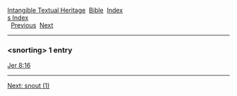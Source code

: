 [Intangible Textual Heritage](../../index)  [Bible](../index) 
[Index](index)   
[s Index](_s_)  
  [Previous](c10616)  [Next](c10618) 

------------------------------------------------------------------------

### &lt;snorting&gt; 1 entry

[Jer 8:16](../kjv/jer008.htm#016)  

------------------------------------------------------------------------

[Next: snout (1)](c10618)

